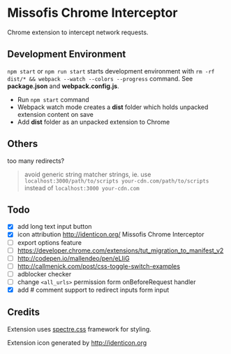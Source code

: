 # Missofis Chrome Interceptor

Chrome extension to intercept network requests.

## Development Environment

`npm start` or `npm run start` starts development environment with `rm -rf dist/* && webpack --watch --colors --progress` command. See **package.json** and **webpack.config.js**.

- Run `npm start` command
- Webpack watch mode creates a **dist** folder which holds unpacked extension content on save
- Add **dist** folder as an unpacked extension to Chrome  

## Others

too many redirects?

> avoid generic string matcher strings, ie. use `localhost:3000/path/to/scripts your-cdn.com/path/to/scripts` instead of `localhost:3000 your-cdn.com`  

## Todo

- [x] add long text input button
- [x] icon attribution http://identicon.org/ Missofis Chrome Interceptor
- [ ] export options feature
- [ ] https://developer.chrome.com/extensions/tut_migration_to_manifest_v2
- [ ] http://codepen.io/mallendeo/pen/eLIiG
- [ ] http://callmenick.com/post/css-toggle-switch-examples
- [ ] adblocker checker
- [ ] change `<all_urls>` permission form onBeforeRequest handler
- [x] add # comment support to redirect inputs form input

## Credits

Extension uses [spectre.css](https://picturepan2.github.io/spectre/) framework for styling.

Extension icon generated by http://identicon.org